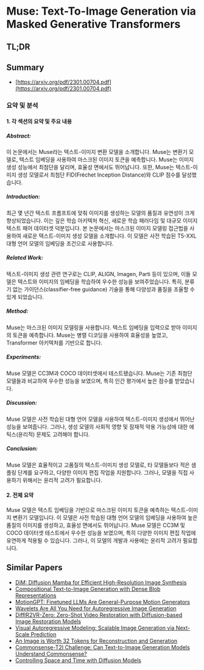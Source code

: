 # Muse: Text-To-Image Generation via Masked Generative Transformers
## TL;DR
## Summary
- [https://arxiv.org/pdf/2301.00704.pdf](https://arxiv.org/pdf/2301.00704.pdf)

### 요약 및 분석

#### 1. 각 섹션의 요약 및 주요 내용
##### Abstract: 
이 논문에서는 Muse라는 텍스트-이미지 변환 모델을 소개합니다. Muse는 변환기 모델로, 텍스트 임베딩을 사용하여 마스크된 이미지 토큰을 예측합니다. Muse는 이미지 생성 성능에서 최첨단을 달리며, 효율성 면에서도 뛰어납니다. 또한, Muse는 텍스트-이미지 생성 모델로서 최첨단 FID(Fréchet Inception Distance)와 CLIP 점수를 달성했습니다.

##### Introduction:
최근 몇 년간 텍스트 프롬프트에 맞춰 이미지를 생성하는 모델의 품질과 유연성이 크게 향상되었습니다. 이는 깊은 학습 아키텍처 혁신, 새로운 학습 패러다임 및 대규모 이미지 텍스트 패어 데이터셋 덕분입니다. 본 논문에서는 마스크된 이미지 모델링 접근법을 사용하여 새로운 텍스트-이미지 생성 모델을 소개합니다. 이 모델은 사전 학습된 T5-XXL 대형 언어 모델의 임베딩을 조건으로 사용합니다.

##### Related Work:
텍스트-이미지 생성 관련 연구로는 CLIP, ALIGN, Imagen, Parti 등이 있으며, 이들 모델은 텍스트와 이미지의 임베딩을 학습하여 우수한 성능을 보여주었습니다. 특히, 분류기 없는 가이던스(classifier-free guidance) 기술을 통해 다양성과 품질을 조율할 수 있게 되었습니다.

##### Method:
Muse는 마스크된 이미지 모델링을 사용합니다. 텍스트 임베딩을 입력으로 받아 이미지의 토큰을 예측합니다. Muse는 병렬 디코딩을 사용하여 효율성을 높였고, Transformer 아키텍처를 기반으로 합니다.

##### Experiments:
Muse 모델은 CC3M과 COCO 데이터셋에서 테스트됐습니다. Muse는 기존 최첨단 모델들과 비교하여 우수한 성능을 보였으며, 특히 인간 평가에서 높은 점수를 받았습니다.

##### Discussion:
Muse 모델은 사전 학습된 대형 언어 모델을 사용하여 텍스트-이미지 생성에서 뛰어난 성능을 보여줍니다. 그러나, 생성 모델의 사회적 영향 및 잠재적 악용 가능성에 대한 에틱스(윤리적) 문제도 고려해야 합니다.

##### Conclusion:
Muse 모델은 효율적이고 고품질의 텍스트-이미지 생성 모델로, 타 모델들보다 적은 샘플링 단계를 요구하고, 다양한 이미지 편집 작업을 지원합니다. 그러나, 모델을 직접 사용하기 위해서는 윤리적 고려가 필요합니다.

#### 2. 전체 요약
Muse 모델은 텍스트 임베딩을 기반으로 마스크된 이미지 토큰을 예측하는 텍스트-이미지 변환기 모델입니다. 이 모델은 사전 학습된 대형 언어 모델의 임베딩을 사용하여 높은 품질의 이미지를 생성하고, 효율성 면에서도 뛰어납니다. Muse 모델은 CC3M 및 COCO 데이터셋 테스트에서 우수한 성능을 보였으며, 특히 다양한 이미지 편집 작업에 유연하게 적용될 수 있습니다. 그러나, 이 모델의 개발과 사용에는 윤리적 고려가 필요합니다.

## Similar Papers
- [DiM: Diffusion Mamba for Efficient High-Resolution Image Synthesis](2405.14224.md)
- [Compositional Text-to-Image Generation with Dense Blob Representations](2405.08246.md)
- [MotionGPT: Finetuned LLMs Are General-Purpose Motion Generators](2306.10900.md)
- [Wavelets Are All You Need for Autoregressive Image Generation](2406.19997.md)
- [DiffIR2VR-Zero: Zero-Shot Video Restoration with Diffusion-based Image Restoration Models](2407.01519.md)
- [Visual Autoregressive Modeling: Scalable Image Generation via Next-Scale Prediction](2404.02905.md)
- [An Image is Worth 32 Tokens for Reconstruction and Generation](2406.07550.md)
- [Commonsense-T2I Challenge: Can Text-to-Image Generation Models Understand Commonsense?](2406.07546.md)
- [Controlling Space and Time with Diffusion Models](2407.07860.md)
